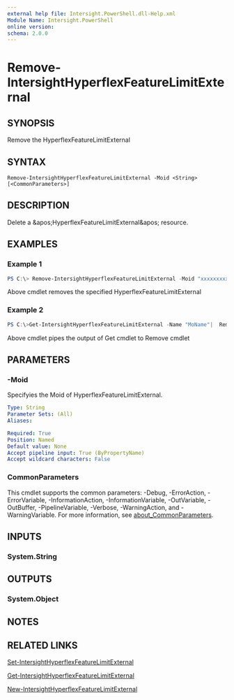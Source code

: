 ```yaml
---
external help file: Intersight.PowerShell.dll-Help.xml
Module Name: Intersight.PowerShell
online version:
schema: 2.0.0
---
```


# Remove-IntersightHyperflexFeatureLimitExternal

## SYNOPSIS
Remove the HyperflexFeatureLimitExternal

## SYNTAX

```
Remove-IntersightHyperflexFeatureLimitExternal -Moid <String> [<CommonParameters>]
```

## DESCRIPTION
Delete a &amp;apos;HyperflexFeatureLimitExternal&amp;apos; resource.

## EXAMPLES

### Example 1
```powershell
PS C:\> Remove-IntersightHyperflexFeatureLimitExternal -Moid "xxxxxxxxxxxxxxxxxxxxxxxxxxx"
```
Above cmdlet removes the specified HyperflexFeatureLimitExternal 

### Example 2
```powershell
PS C:\>Get-IntersightHyperflexFeatureLimitExternal -Name "MoName"|  Remove-IntersightHyperflexFeatureLimitExternal
```
Above cmdlet pipes the output of Get cmdlet to Remove cmdlet

## PARAMETERS

### -Moid
Specifyies the Moid of HyperflexFeatureLimitExternal.

```yaml
Type: String
Parameter Sets: (All)
Aliases:

Required: True
Position: Named
Default value: None
Accept pipeline input: True (ByPropertyName)
Accept wildcard characters: False
```

### CommonParameters
This cmdlet supports the common parameters: -Debug, -ErrorAction, -ErrorVariable, -InformationAction, -InformationVariable, -OutVariable, -OutBuffer, -PipelineVariable, -Verbose, -WarningAction, and -WarningVariable. For more information, see [about_CommonParameters](http://go.microsoft.com/fwlink/?LinkID=113216).

## INPUTS

### System.String

## OUTPUTS

### System.Object
## NOTES

## RELATED LINKS

[Set-IntersightHyperflexFeatureLimitExternal](./Set-IntersightHyperflexFeatureLimitExternal.md)

[Get-IntersightHyperflexFeatureLimitExternal](./Get-IntersightHyperflexFeatureLimitExternal.md)

[New-IntersightHyperflexFeatureLimitExternal](./New-IntersightHyperflexFeatureLimitExternal.md)

